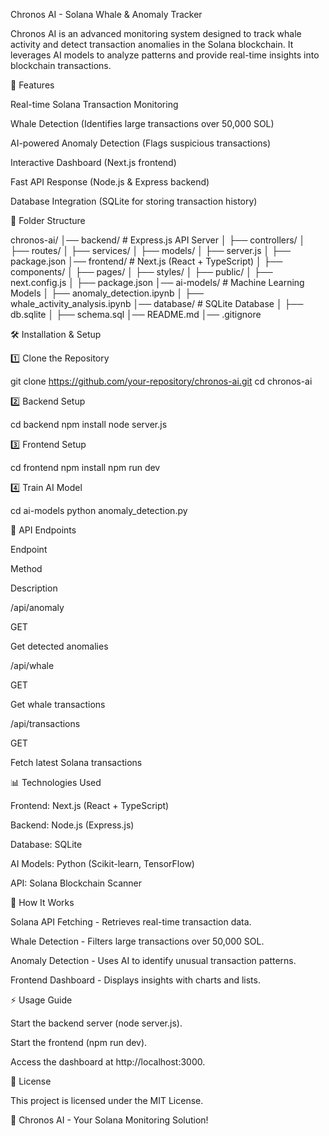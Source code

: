 Chronos AI - Solana Whale & Anomaly Tracker

Chronos AI is an advanced monitoring system designed to track whale activity and detect transaction anomalies in the Solana blockchain. It leverages AI models to analyze patterns and provide real-time insights into blockchain transactions.

🚀 Features

Real-time Solana Transaction Monitoring

Whale Detection (Identifies large transactions over 50,000 SOL)

AI-powered Anomaly Detection (Flags suspicious transactions)

Interactive Dashboard (Next.js frontend)

Fast API Response (Node.js & Express backend)

Database Integration (SQLite for storing transaction history)

📂 Folder Structure

chronos-ai/
│── backend/                # Express.js API Server
│   ├── controllers/
│   ├── routes/
│   ├── services/
│   ├── models/
│   ├── server.js
│   ├── package.json
│── frontend/               # Next.js (React + TypeScript)
│   ├── components/
│   ├── pages/
│   ├── styles/
│   ├── public/
│   ├── next.config.js
│   ├── package.json
│── ai-models/              # Machine Learning Models
│   ├── anomaly_detection.ipynb
│   ├── whale_activity_analysis.ipynb
│── database/               # SQLite Database
│   ├── db.sqlite
│   ├── schema.sql
│── README.md
│── .gitignore

🛠 Installation & Setup

1️⃣ Clone the Repository

git clone https://github.com/your-repository/chronos-ai.git
cd chronos-ai

2️⃣ Backend Setup

cd backend
npm install
node server.js

3️⃣ Frontend Setup

cd frontend
npm install
npm run dev

4️⃣ Train AI Model

cd ai-models
python anomaly_detection.py

🔗 API Endpoints

Endpoint

Method

Description

/api/anomaly

GET

Get detected anomalies

/api/whale

GET

Get whale transactions

/api/transactions

GET

Fetch latest Solana transactions

📊 Technologies Used

Frontend: Next.js (React + TypeScript)

Backend: Node.js (Express.js)

Database: SQLite

AI Models: Python (Scikit-learn, TensorFlow)

API: Solana Blockchain Scanner

📌 How It Works

Solana API Fetching - Retrieves real-time transaction data.

Whale Detection - Filters large transactions over 50,000 SOL.

Anomaly Detection - Uses AI to identify unusual transaction patterns.

Frontend Dashboard - Displays insights with charts and lists.

⚡ Usage Guide

Start the backend server (node server.js).

Start the frontend (npm run dev).

Access the dashboard at http://localhost:3000.

📜 License

This project is licensed under the MIT License.

🚀 Chronos AI - Your Solana Monitoring Solution!
